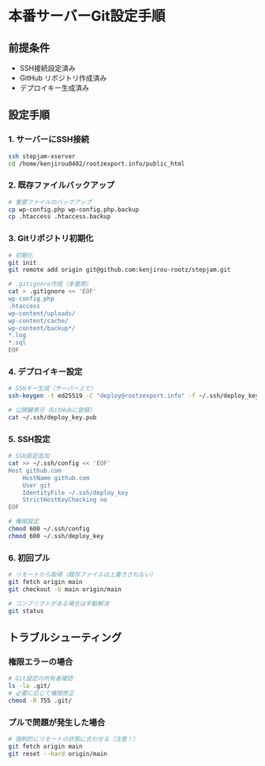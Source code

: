 # 本番サーバーGit設定手順

## 前提条件
- SSH接続設定済み
- GitHub リポジトリ作成済み
- デプロイキー生成済み

## 設定手順

### 1. サーバーにSSH接続
```bash
ssh stepjam-xserver
cd /home/kenjirou0402/rootzexport.info/public_html
```

### 2. 既存ファイルバックアップ
```bash
# 重要ファイルのバックアップ
cp wp-config.php wp-config.php.backup
cp .htaccess .htaccess.backup
```

### 3. Gitリポジトリ初期化
```bash
# 初期化
git init
git remote add origin git@github.com:kenjirou-rootz/stepjam.git

# .gitignore作成（本番用）
cat > .gitignore << 'EOF'
wp-config.php
.htaccess
wp-content/uploads/
wp-content/cache/
wp-content/backup*/
*.log
*.sql
EOF
```

### 4. デプロイキー設定
```bash
# SSHキー生成（サーバー上で）
ssh-keygen -t ed25519 -C "deploy@rootzexport.info" -f ~/.ssh/deploy_key

# 公開鍵表示（GitHubに登録）
cat ~/.ssh/deploy_key.pub
```

### 5. SSH設定
```bash
# SSH設定追加
cat >> ~/.ssh/config << 'EOF'
Host github.com
    HostName github.com
    User git
    IdentityFile ~/.ssh/deploy_key
    StrictHostKeyChecking no
EOF

# 権限設定
chmod 600 ~/.ssh/config
chmod 600 ~/.ssh/deploy_key
```

### 6. 初回プル
```bash
# リモートから取得（既存ファイルは上書きされない）
git fetch origin main
git checkout -b main origin/main

# コンフリクトがある場合は手動解決
git status
```

## トラブルシューティング

### 権限エラーの場合
```bash
# Git設定の所有者確認
ls -la .git/
# 必要に応じて権限修正
chmod -R 755 .git/
```

### プルで問題が発生した場合
```bash
# 強制的にリモートの状態に合わせる（注意！）
git fetch origin main
git reset --hard origin/main
```